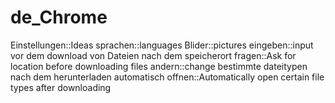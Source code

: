 # de_Chrome

Einstellungen::Ideas
sprachen::languages
Blider::pictures
eingeben::input
vor dem download von Dateien nach dem speicherort fragen::Ask for location before downloading files
andern::change
bestimmte dateitypen nach dem herunterladen automatisch offnen::Automatically open certain file types after downloading